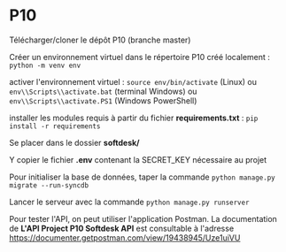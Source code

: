 # P10

Télécharger/cloner le dépôt P10 (branche master)

Créer un environnement virtuel dans le répertoire P10 créé localement : `python -m venv env`

activer l'environnement virtuel : `source env/bin/activate` (Linux) 
ou `env\\Scripts\\activate.bat` (terminal Windows) 
ou `env\\Scripts\\activate.PS1` (Windows PowerShell)

installer les modules requis à partir du fichier **requirements.txt** : 
`pip install -r requirements`

Se placer dans le dossier **softdesk/**

Y copier le fichier **.env** contenant la SECRET_KEY nécessaire au projet

Pour initialiser la base de données, taper la commande
`python manage.py migrate --run-syncdb`

Lancer le serveur avec la commande `python manage.py runserver`

Pour tester l'API, on peut utiliser l'application Postman.
La documentation de **L'API Project P10 Softdesk API** est consultable
à l'adresse https://documenter.getpostman.com/view/19438945/Uze1uiVU

